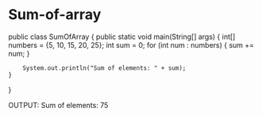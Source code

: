 # Sum-of-array
public class SumOfArray {
    public static void main(String[] args) {
        int[] numbers = {5, 10, 15, 20, 25};
        int sum = 0;
        for (int num : numbers) {
            sum += num;
        }


        System.out.println("Sum of elements: " + sum);
    }
}


OUTPUT:
Sum of elements: 75
